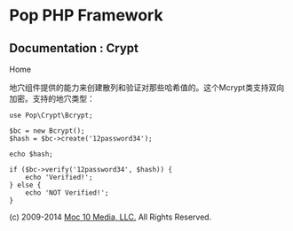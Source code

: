 Pop PHP Framework
=================

Documentation : Crypt
-----------------------

Home

地穴组件提供的能力来创建散列和验证对那些哈希值的。这个Mcrypt类支持双向加密。支持的地穴类型：

    use Pop\Crypt\Bcrypt;

    $bc = new Bcrypt();
    $hash = $bc->create('12password34');

    echo $hash;

    if ($bc->verify('12password34', $hash)) {
        echo 'Verified!';
    } else {
        echo 'NOT Verified!';
    }

\(c) 2009-2014 [Moc 10 Media, LLC.](http://www.moc10media.com) All
Rights Reserved.

